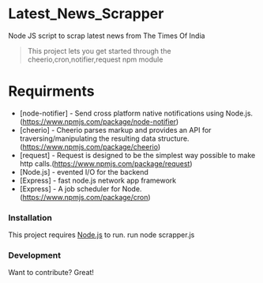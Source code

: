 # Latest_News_Scrapper
Node JS script to scrap latest news from The Times Of India

> This project lets you get started
> through the cheerio,cron,notifier,request npm module

# Requirments

* [node-notifier] - Send cross platform native notifications using Node.js. (https://www.npmjs.com/package/node-notifier)
* [cheerio] - Cheerio parses markup and provides an API for traversing/manipulating the resulting data structure.(https://www.npmjs.com/package/cheerio)
* [request] - Request is designed to be the simplest way possible to make http calls.(https://www.npmjs.com/package/request)
* [Node.js] - evented I/O for the backend 
* [Express] - fast node.js network app framework 
* [Express] - A job scheduler for Node. (https://www.npmjs.com/package/cron)

### Installation

This project requires [Node.js](https://nodejs.org/)  to run.
run
node scrapper.js
### Development

Want to contribute? Great!

